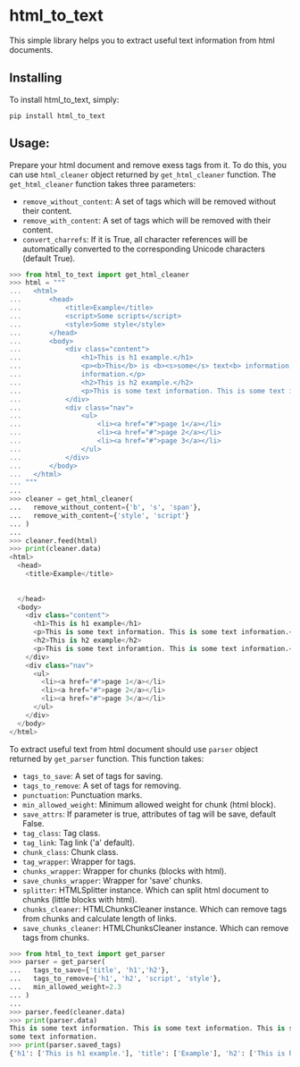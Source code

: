 # html_to_text
This simple library helps you to extract useful text information from html documents.

## Installing

To install html_to_text, simply:
```
pip install html_to_text
```

## Usage:
Prepare your html document and remove exess tags from it. To do this, you can use `html_cleaner` object returned by `get_html_cleaner` function. The `get_html_cleaner` function takes three parameters:
- `remove_without_content`: A set of tags which will be removed  without their content.
- `remove_with_content`: A set of tags which will be removed with their content.
- `convert_charrefs`: If it is True, all character references will be automatically converted to the corresponding Unicode characters (default True).

```python
>>> from html_to_text import get_html_cleaner
>>> html = """
...   <html>
...       <head>
...           <title>Example</title>
...           <script>Some scripts</script>
...           <style>Some style</style>
...       </head>
...       <body>
...           <div class="content">
...               <h1>This is h1 example.</h1>
...               <p><b>This</b> is <b><s>some</s> text<b> information. This is some <span>text</span> 
...               information.</p>
...               <h2>This is h2 example.</h2>
...               <p>This is some text information. This is some text information.</p>
...           </div>
...           <div class="nav">
...               <ul>
...                   <li><a href="#">page 1</a></li>
...                   <li><a href="#">page 2</a></li>
...                   <li><a href="#">page 3</a></li>
...               </ul>
...           </div>
...       </body>
...   </html>
... """
...
>>> cleaner = get_html_cleaner(
...   remove_without_content={'b', 's', 'span'},
...   remove_with_content={'style', 'script'}
... )
...
>>> cleaner.feed(html)
>>> print(cleaner.data)
<html>
  <head>
    <title>Example</title>
    
    
  </head>
  <body>
    <div class="content">
      <h1>This is h1 example</h1>
      <p>This is some text information. This is some text information.</p>
      <h2>This is h2 example</h2>
      <p>This is some text inforamtion. This is some text information.</p>
    </div>
    <div class="nav">
      <ul>
        <li><a href="#">page 1</a></li>
        <li><a href="#">page 2</a></li>
        <li><a href="#">page 3</a></li>
      </ul>
    </div>
  </body>
</html>
```

To extract useful text from html document should use `parser` object returned by `get_parser` function. This function takes:
- `tags_to_save`: A set of tags for saving.
- `tags_to_remove`: A set of tags for removing.
- `punctuation`: Punctuation marks.
- `min_allowed_weight`: Minimum allowed weight for chunk (html block).
- `save_attrs`: If parameter is true, attributes of tag will be save, default False.
- `tag_class`: Tag class.
- `tag_link`: Tag link ('a' default).
- `chunk_class`: Chunk class.
- `tag_wrapper`: Wrapper for tags.
- `chunks_wrapper`: Wrapper for chunks (blocks with html).
- `save_chunks_wrapper`: Wrapper for 'save' chunks.
- `splitter`: HTMLSplitter instance. Which can split html document to chunks (little blocks with html).
- `chunks_cleaner`: HTMLChunksCleaner instance. Which can remove tags from chunks and calculate length of links.
- `save_chunks_cleaner`: HTMLChunksCleaner instance. Which can remove tags from chunks.

```python
>>> from html_to_text import get_parser
>>> parser = get_parser(
...   tags_to_save={'title', 'h1','h2'},
...   tags_to_remove={'h1', 'h2', 'script', 'style'},
...   min_allowed_weight=2.3
... )
...
>>> parser.feed(cleaner.data)
>>> print(parser.data)
This is some text information. This is some text information. This is some text information. This is 
some text information.
>>> print(parser.saved_tags)
{'h1': ['This is h1 example.'], 'title': ['Example'], 'h2': ['This is h2 example.']}
```
